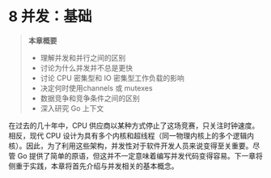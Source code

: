# 8 并发：基础

> **本章概要**
> * 理解并发和并行之间的区别
> * 讨论为什么并发并不总是更快
> * 讨论 CPU 密集型和 IO 密集型工作负载的影响
> * 决定何时使用channels 或 mutexes
> * 数据竞争和竞争条件之间的区别
> * 深入研究 Go 上下文

在过去的几十年中，CPU 供应商以某种方式停止了这场竞赛，只关注时钟速度。相反，现代 CPU 设计为具有多个内核和超线程（同一物理内核上的多个逻辑内核）。因此，为了利用这些架构，并发性对于软件开发人员来说变得至关重要。尽管 Go 提供了简单的原语，但这并不一定意味着编写并发代码变得容易。下一章将侧重于实践，本章将首先介绍与并发相关的基本概念。

